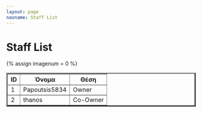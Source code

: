 ```yaml
---
layout: page
navname: Staff List
---
```


<link href="{{ site.baseurl }}/assets/micromodal.custom.css" rel="stylesheet">

# Staff List

{% assign imagenum = 0 %}

<div>
<center>
<table border="3">
<tr>
<th>ID</th><th>Όνομα</th><th>Θέση</th>
</tr>
<tr>
<td>1</td><td>Papoutsis5834</td><td>Owner</td>
</tr>
<tr>
<td>2</td><td>thanos</td><td>Co-Owner</td>
</tr>
</table>
</center>
</div>

<br>

<script src="https://unpkg.com/micromodal/dist/micromodal.min.js"></script>
<script src="{{ site.baseurl }}/assets/micromodal.custom.js"></script>
